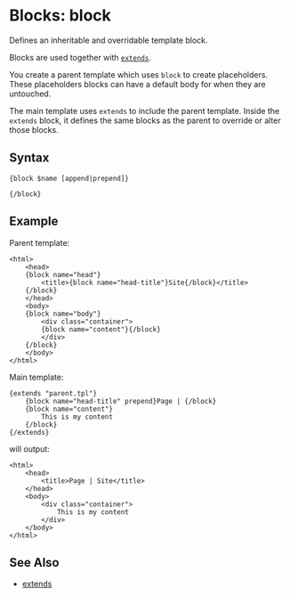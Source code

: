# Blocks: block

Defines an inheritable and overridable template block.

Blocks are used together with [```extends```](extends.md). 

You create a parent template which uses ```block``` to create placeholders.
These placeholders blocks can have a default body for when they are untouched.

The main template uses ```extends``` to include the parent template.
Inside the ```extends``` block, it defines the same blocks as the parent to override or alter those blocks.

## Syntax

```
{block $name [append|prepend]}
    
{/block}
```

## Example

Parent template:

```
<html>
    <head>
    {block name="head"}
        <title>{block name="head-title"}Site{/block}</title>
    {/block}
    </head>
    <body>
    {block name="body"}
        <div class="container">
        {block name="content"}{/block}
        </div>
    {/block}
    </body>
</html>
```

Main template:

```
{extends "parent.tpl"}
    {block name="head-title" prepend}Page | {/block}
    {block name="content"}
        This is my content
    {/block}
{/extends}
```

will output:

```
<html>
    <head>
        <title>Page | Site</title>
    </head>
    <body>
        <div class="container">
            This is my content
        </div>
    </body>
</html>
```

## See Also

- [extends](extends.md)
